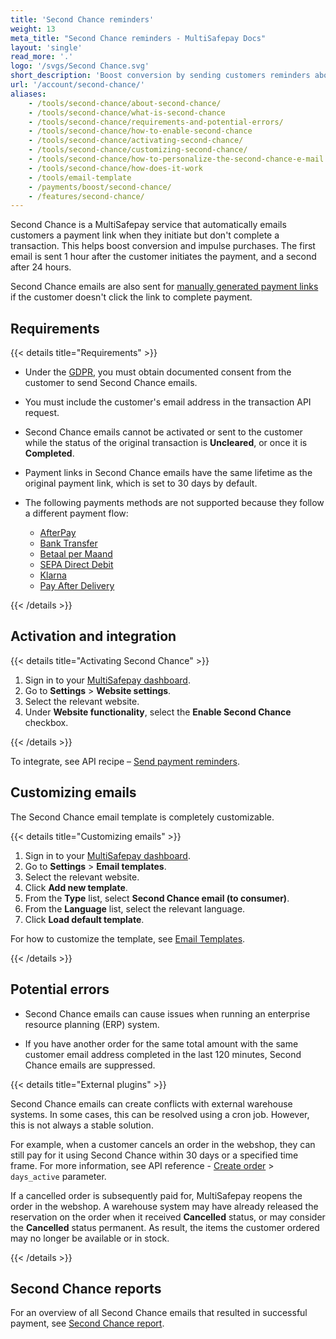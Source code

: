 ```yaml
---
title: 'Second Chance reminders'
weight: 13
meta_title: "Second Chance reminders - MultiSafepay Docs"
layout: 'single'
read_more: '.'
logo: '/svgs/Second Chance.svg'
short_description: 'Boost conversion by sending customers reminders about abandoned payments.'
url: '/account/second-chance/'
aliases:
    - /tools/second-chance/about-second-chance/
    - /tools/second-chance/what-is-second-chance
    - /tools/second-chance/requirements-and-potential-errors/
    - /tools/second-chance/how-to-enable-second-chance
    - /tools/second-chance/activating-second-chance/
    - /tools/second-chance/customizing-second-chance/
    - /tools/second-chance/how-to-personalize-the-second-chance-e-mail
    - /tools/second-chance/how-does-it-work
    - /tools/email-template
    - /payments/boost/second-chance/
    - /features/second-chance/
---
```


Second Chance is a MultiSafepay service that automatically emails customers a payment link when they initiate but don't complete a transaction. This helps boost conversion and impulse purchases. The first email is sent 1 hour after the customer initiates the payment, and a second after 24 hours.

Second Chance emails are also sent for [manually generated payment links](/account/payment-links/#generating-payment-links) if the customer doesn't click the link to complete payment.

## Requirements

{{< details title="Requirements" >}}

- Under the [GDPR](/security-and-legal/gdpr), you must obtain documented consent from the customer to send Second Chance emails.

- You must include the customer's email address in the transaction API request.

- Second Chance emails cannot be activated or sent to the customer while the status of the original transaction is **Uncleared**, or once it is **Completed**.

- Payment links in Second Chance emails have the same lifetime as the original payment link, which is set to 30 days by default. 

- The following payments methods are not supported because they follow a different payment flow:
    - [AfterPay](/payment-methods/afterpay)
    - [Bank Transfer](/payment-methods/bank-transfer)
    - [Betaal per Maand](/payment-methods/betaal-per-maand)
    - [SEPA Direct Debit](/payment-methods/sepa-direct-debit)
    - [Klarna](/payment-methods/klarna)
    - [Pay After Delivery](/payment-methods/pay-after-delivery)

{{< /details >}}

## Activation and integration

{{< details title="Activating Second Chance" >}}

1. Sign in to your [MultiSafepay dashboard](https://merchant.multisafepay.com).
2. Go to **Settings** > **Website settings**.
3. Select the relevant website.
4. Under **Website functionality**, select the **Enable Second Chance** checkbox.

{{< /details >}}

To integrate, see API recipe – [Send payment reminders](https://docs-api.multisafepay.com/recipes/send-payment-reminders).

## Customizing emails
The Second Chance email template is completely customizable.

{{< details title="Customizing emails" >}}

1. Sign in to your [MultiSafepay dashboard](https://merchant.multisafepay.com).
2. Go to **Settings** > **Email templates**.
3. Select the relevant website.
4. Click **Add new template**.
5. From the **Type** list, select **Second Chance email (to consumer)**.
6. From the **Language** list, select the relevant language.
7. Click **Load default template**.

For how to customize the template, see [Email Templates](/features/email-templates/).

{{< /details >}}

## Potential errors

- Second Chance emails can cause issues when running an enterprise resource planning (ERP) system.

- If you have another order for the same total amount with the same customer email address completed in the last 120 minutes, Second Chance emails are suppressed.

{{< details title="External plugins" >}}

Second Chance emails can create conflicts with external warehouse systems. In some cases, this can be resolved using a cron job. However, this is not always a stable solution.

For example, when a customer cancels an order in the webshop, they can still pay for it using Second Chance within 30 days or a specified time frame. For more information, see API reference - [Create order](https://docs-api.multisafepay.com/reference/createorder) > `days_active` parameter.

If a cancelled order is subsequently paid for, MultiSafepay reopens the order in the webshop. A warehouse system may have already released the reservation on the order when it received **Cancelled** status, or may consider the **Cancelled** status permanent. As result, the items the customer ordered may no longer be available or in stock.

{{< /details >}}

## Second Chance reports

For an overview of all Second Chance emails that resulted in successful payment, see [Second Chance report](/accounting/reports/second-chance-report/).